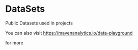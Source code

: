 # DataSets
Public Datasets used in projects

You can also visit 
https://mavenanalytics.io/data-playground

for more
